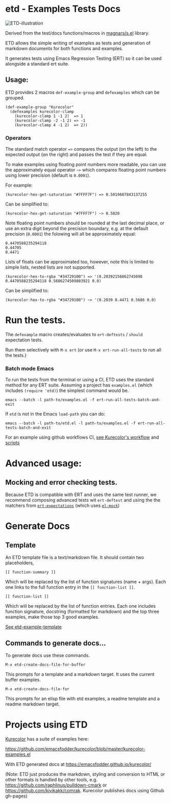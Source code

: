# etd - **E**xamples **T**ests **D**ocs

![ETD-illustration](https://user-images.githubusercontent.com/71587/189462116-6405d85c-ff23-4c3f-adc4-5e326ab7970c.png)

Derived from the test/docs functions/macros in [magnars/s.el](https://github.com/magnars/s.el) library.

ETD allows the simple writing of examples as tests and generation of
markdown documents for both functions and examples.

It generates tests using Emacs Regression Testing (ERT) so it can be used alongside a standard ert suite.

## Usage:

ETD provides 2 macros `def-example-group` and  `defexamples` which can be grouped.

```
(def-example-group "Kurecolor"
  (defexamples kurecolor-clamp
    (kurecolor-clamp 1 -1 2)  => 1
    (kurecolor-clamp -2 -1 2) => -1
    (kurecolor-clamp 4 -1 2)  => 2))
```

### Operators

The standard match operator `=>` compares the output (on the left) to the expected output (on the right) and passes the test if they are equal.

To make examples using floating point numbers more readable, you can use the approximately equal operator `~>` which compares floating point numbers using lower precision (default is `0.0001`).

For example:

```
(kurecolor-hex-get-saturation "#7FFF7F") => 0.5019607843137255
```
Can be simplified to:
```
(kurecolor-hex-get-saturation "#7FFF7F") ~> 0.5020
```

Note floating point numbers should be rounded at the last decimal place, or use an extra digit beyond the precision boundary, e.g. at the default precision (`0.0001`) the folowing will all be approximately equal:

```
0.4470588235294118
0.44705
0.4471
```

Lists of floats can be approximated too, however, note this is limited to simple lists, nested lists are not supported.

```
(kurecolor-hex-to-rgba "#34729100") => '(0.20392156862745098 0.4470588235294118 0.5686274509803921 0.0)
```
Can be simplified to:
```
(kurecolor-hex-to-rgba "#34729100") ~> '(0.2039 0.4471 0.5686 0.0)
```

# Run the tests.

The `defexample` macro creates/evaluates to `ert-deftests` / `should` expectation tests.  

Run them selectively with `M-x ert` (or use `M-x ert-run-all-tests` to run all the tests.)

### Batch mode Emacs

To run the tests from the terminal or using a CI, ETD uses the standard method for any ERT suite. Assuming a project has `examples.el` (which includes `(require 'etd)`) the simplest command would be.

```
emacs --batch -l path-to/examples.el -f ert-run-all-tests-batch-and-exit
```
If `etd` is not in the Emacs `load-path` you can do:

```
emacs --batch -l path-to/etd.el -l path-to/examples.el -f ert-run-all-tests-batch-and-exit
```

For an example using github workflows CI, [see Kurecolor's workflow](https://github.com/emacsfodder/kurecolor/blob/master/.github/workflows/kurecolor-tests.yml) and [scripts](https://github.com/emacsfodder/kurecolor/tree/master/bin)

# Advanced usage:

## Mocking and error checking tests.

Because ETD is compatible with ERT and uses the same test runner, we recommend composing advanced tests wit `ert-deftest` and using the the matchers from [`ert-expectations`](https://github.com/emacsorphanage/ert-expectations) (which uses [`el-mock`](https://github.com/rejeep/el-mock.el))

# Generate Docs

## Template

An ETD template file is a text/markdown file. It should contain two placeholders, 

```
[[ function-summary ]]
```

Which will be replaced by the list of function signatures (name + args).
Each one links to the full function entry in the `[[ function-list ]]`.

``` 
[[ function-list ]]
```
 
Which will be replaced by the list of function entries. Each one includes function signature, docstring (formatted for markdown) and the top three examples, make those top 3 good examples.

[See etd-example-template](./etd-examples-template)

## Commands to generate docs...

To generate docs use these commands.

```
M-x etd-create-docs-file-for-buffer 
```
This prompts for a template and a markdown target. It uses the current buffer examples.

```
M-x etd-create-docs-file-for
```
This prompts for an elisp file with etd examples, a readme template and a readme markdown target.

# Projects using ETD

[Kurecolor](https://github.com/emacsfodder/kurecolor) has a suite of examples here:

https://github.com/emacsfodder/kurecolor/blob/master/kurecolor-examples.el

With ETD generated docs at https://emacsfodder.github.io/kurecolor/

(Note: ETD just produces the markdown, styling and conversion to HTML or other formats is handled by other tools, e.g. https://github.com/raphlinus/pulldown-cmark or https://github.com/kivikakk/comrak.  Kurecolor publishes docs using Github gh-pages)


